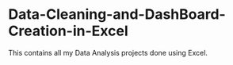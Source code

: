 # Data-Cleaning-and-DashBoard-Creation-in-Excel
This contains all my Data Analysis projects done using Excel.

